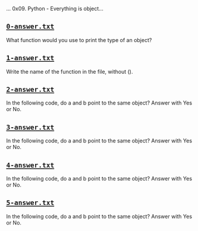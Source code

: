 ... 0x09. Python - Everything is object... 

## [`0-answer.txt`](0-answer.txt)
What function would you use to print the type of an object?

## [`1-answer.txt`](1-answer.txt)
Write the name of the function in the file, without ().

## [`2-answer.txt`](2-answer.txt)
In the following code, do a and b point to the same object? Answer with Yes or No.

## [`3-answer.txt`](3-answer.txt)
In the following code, do a and b point to the same object? Answer with Yes or No.

## [`4-answer.txt`](4-answer.txt)
In the following code, do a and b point to the same object? Answer with Yes or No.

## [`5-answer.txt`](5-answer.txt)
In the following code, do a and b point to the same object? Answer with Yes or No.
